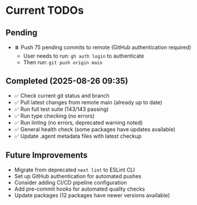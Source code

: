 # Current TODOs

## Pending
- ⏸️ Push 75 pending commits to remote (GitHub authentication required)
  - User needs to run: `gh auth login` to authenticate
  - Then run: `git push origin main`

## Completed (2025-08-26 09:35)
- ✅ Check current git status and branch
- ✅ Pull latest changes from remote main (already up to date)
- ✅ Run full test suite (143/143 passing)
- ✅ Run type checking (no errors)
- ✅ Run linting (no errors, deprecated warning noted)
- ✅ General health check (some packages have updates available)
- ✅ Update .agent metadata files with latest checkup

## Future Improvements
- Migrate from deprecated `next lint` to ESLint CLI
- Set up GitHub authentication for automated pushes
- Consider adding CI/CD pipeline configuration
- Add pre-commit hooks for automated quality checks
- Update packages (12 packages have newer versions available)